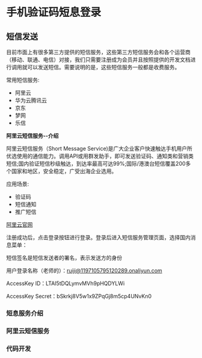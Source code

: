 # 手机验证码短息登录

## 短信发送

目前市面上有很多第三方提供的短信服务，这些第三方短信服务会和各个运营商（移动、联通、电信）对接，我们只需要注册成为会员并且按照提供的开发文档进行调用就可以发送短信。需要说明的是，这些短信服务一般都是收费服务。



常用短信服务:

- 阿里云
- 华为云腾讯云
- 京东
- 梦网
- 乐信

**阿里云短信服务--介绍**

阿里云短信服务（Short Message Service)是广大企业客户快速触达手机用户所优选使用的通信能力。调用API或用群发助手，即可发送验证码、通知类和营销类短信;国内验证短信秒级触达，到达率最高可达99%;国际/港澳台短信覆盖200多个国家和地区，安全稳定，广受出海企业选用。

应用场景:

- 验证码
- 短信通知
- 推广短信

[阿里云官网](https://www.aliyun.com/)

注册成功后，点击登录按钮进行登录。登录后进入短信服务管理页面，选择国内消息菜单：

短信签名是短信发送者的署名，表示发送方的身份

用户登录名称（老师的）：ruiji@1197105795120289.onaliyun.com

AccessKey ID：LTAI5tDQLymvMVh9pHQDYLWi

AccessKey Secret：bSkrkj8V5w1x9ZPqGj8m5cp4UNvKn0

### 短息服务介绍

### 阿里云短信服务

### 代码开发